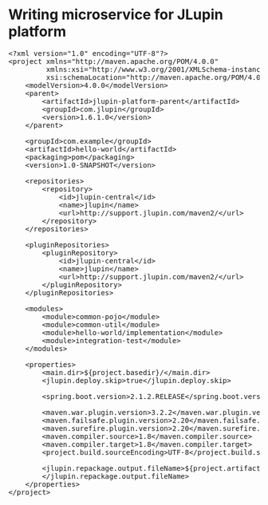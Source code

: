 # Writing microservice for JLupin platform

<pre class="file" data-target="clipboard">
&#x3C;?xml version="1.0" encoding="UTF-8"?&#x3E;
&#x3C;project xmlns="http://maven.apache.org/POM/4.0.0"
         xmlns:xsi="http://www.w3.org/2001/XMLSchema-instance"
         xsi:schemaLocation="http://maven.apache.org/POM/4.0.0 http://maven.apache.org/xsd/maven-4.0.0.xsd"&#x3E;
    &#x3C;modelVersion&#x3E;4.0.0&#x3C;/modelVersion&#x3E;
    &#x3C;parent&#x3E;
        &#x3C;artifactId&#x3E;jlupin-platform-parent&#x3C;/artifactId&#x3E;
        &#x3C;groupId&#x3E;com.jlupin&#x3C;/groupId&#x3E;
        &#x3C;version&#x3E;1.6.1.0&#x3C;/version&#x3E;
    &#x3C;/parent&#x3E;

    &#x3C;groupId&#x3E;com.example&#x3C;/groupId&#x3E;
    &#x3C;artifactId&#x3E;hello-world&#x3C;/artifactId&#x3E;
    &#x3C;packaging&#x3E;pom&#x3C;/packaging&#x3E;
    &#x3C;version&#x3E;1.0-SNAPSHOT&#x3C;/version&#x3E;

    &#x3C;repositories&#x3E;
        &#x3C;repository&#x3E;
            &#x3C;id&#x3E;jlupin-central&#x3C;/id&#x3E;
            &#x3C;name&#x3E;jlupin&#x3C;/name&#x3E;
            &#x3C;url&#x3E;http://support.jlupin.com/maven2/&#x3C;/url&#x3E;
        &#x3C;/repository&#x3E;
    &#x3C;/repositories&#x3E;

    &#x3C;pluginRepositories&#x3E;
        &#x3C;pluginRepository&#x3E;
            &#x3C;id&#x3E;jlupin-central&#x3C;/id&#x3E;
            &#x3C;name&#x3E;jlupin&#x3C;/name&#x3E;
            &#x3C;url&#x3E;http://support.jlupin.com/maven2/&#x3C;/url&#x3E;
        &#x3C;/pluginRepository&#x3E;
    &#x3C;/pluginRepositories&#x3E;

    &#x3C;modules&#x3E;
        &#x3C;module&#x3E;common-pojo&#x3C;/module&#x3E;
        &#x3C;module&#x3E;common-util&#x3C;/module&#x3E;
        &#x3C;module&#x3E;hello-world/implementation&#x3C;/module&#x3E;
        &#x3C;module&#x3E;integration-test&#x3C;/module&#x3E;
    &#x3C;/modules&#x3E;

    &#x3C;properties&#x3E;
        &#x3C;main.dir&#x3E;${project.basedir}/&#x3C;/main.dir&#x3E;
        &#x3C;jlupin.deploy.skip&#x3E;true&#x3C;/jlupin.deploy.skip&#x3E;

        &#x3C;spring.boot.version&#x3E;2.1.2.RELEASE&#x3C;/spring.boot.version&#x3E;

        &#x3C;maven.war.plugin.version&#x3E;3.2.2&#x3C;/maven.war.plugin.version&#x3E;
        &#x3C;maven.failsafe.plugin.version&#x3E;2.20&#x3C;/maven.failsafe.plugin.version&#x3E;
        &#x3C;maven.surefire.plugin.version&#x3E;2.20&#x3C;/maven.surefire.plugin.version&#x3E;
        &#x3C;maven.compiler.source&#x3E;1.8&#x3C;/maven.compiler.source&#x3E;
        &#x3C;maven.compiler.target&#x3E;1.8&#x3C;/maven.compiler.target&#x3E;
        &#x3C;project.build.sourceEncoding&#x3E;UTF-8&#x3C;/project.build.sourceEncoding&#x3E;

        &#x3C;jlupin.repackage.output.fileName&#x3E;${project.artifactId}-${project.version}.${project.packaging}
        &#x3C;/jlupin.repackage.output.fileName&#x3E;
    &#x3C;/properties&#x3E;
&#x3C;/project&#x3E;
</pre>

